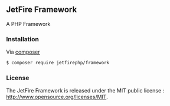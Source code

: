 ## JetFire Framework

A PHP Framework

### Installation

Via [composer](https://getcomposer.org)

```bash
$ composer require jetfirephp/framework
```

### License

The JetFire Framework is released under the MIT public license : http://www.opensource.org/licenses/MIT. 
